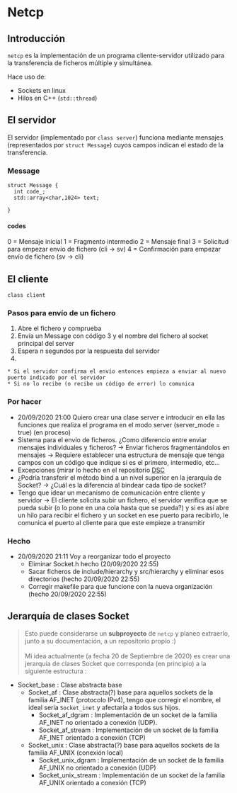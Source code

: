 # Netcp
## Introducción
`netcp` es la implementación de un programa cliente-servidor utilizado para la transferencia de ficheros múltiple y simultánea.

Hace uso de:
  * Sockets en linux
  * Hilos en C++ (`std::thread`)


## El servidor
El servidor (implementado por  `class server`) funciona mediante mensajes (representados por `struct Message`) cuyos campos indican el estado de la transferencia.
### Message

```
struct Message {
  int code_;
  std::array<char,1024> text;
  
}
```
#### codes
0 = Mensaje inicial
1 = Fragmento intermedio
2 = Mensaje final
3 = Solicitud para empezar envío de fichero (cli -> sv)
4 = Confirmación para empezar envío de fichero (sv -> cli)


## El cliente
`class client`
### Pasos para envío de un fichero
  1. Abre el fichero y comprueba
  2. Envía un Message con código 3 y el nombre del fichero al socket principal del server
  3. Espera n segundos por la respuesta del servidor
  4. 
    * Si el servidor confirma el envío entonces empieza a enviar al nuevo puerto indicado por el servidor
    * Si no lo recibe (o recibe un código de error) lo comunica






### Por hacer 
* 20/09/2020 21:00 Quiero crear una clase server e introducir en ella las funciones que realiza el programa en el modo server (server_mode = true) (en proceso)
* Sistema para el envío de ficheros. ¿Como diferencio entre enviar mensajes individuales y ficheros? -> Enviar ficheros fragmentándolos en mensajes -> Requiere establecer una estructura de mensaje que tenga campos con un código que indique si es el primero, intermedio, etc...
* Excepciones (mirar lo hecho en el repositorio <a href="https://github.com/miguel-martinr/Data-Structure-Classes" target="_blank">DSC</a>
* ¿Podría transferir el método bind a un nivel superior en la jerarquía de Socket? -> ¿Cuál es la diferencia al bindear cada tipo de socket?
* Tengo que idear un mecanismo de comunicación entre cliente y servidor -> El cliente solicita subir un fichero, el servidor verifica que se pueda subir (o lo pone en una cola hasta que se pueda?) y si es así abre un hilo para recibir el fichero y un socket en ese puerto para recibirlo, le comunica el puerto al cliente para que este empieze a transmitir 

### Hecho
* 20/09/2020 21:11 Voy a reorganizar todo el proyecto
  * Eliminar Socket.h hecho (20/09/2020 22:55)
  * Sacar ficheros de include/hierarchy y src/hierarchy y eliminar esos directorios (hecho 20/09/2020 22:55)
  * Corregir makefile para que funcione con la nueva organización (hecho 20/09/2020 22:55)

## Jerarquía de clases Socket
> Esto puede considerarse un **subproyecto** de `netcp` y planeo extraerlo, junto a su documentación, a un repositorio propio :)<br/><br/>
Mi idea actualmente (a fecha 20 de Septiembre de 2020) es crear una jerarquía de clases Socket que corresponda (en principio) a la siguiente estructura :

  * Socket_base : Clase abstracta base
    * Socket_af : Clase abstracta(?) base para aquellos sockets de la familia AF_INET (protocolo IPv4), tengo que corregir el nombre, el ideal sería `Socket_inet` y afectaría a todos sus hijos.
      * Socket_af_dgram : Implementación de un socket de la familia AF_INET no orientado a conexión (UDP).
      * Socket_af_stream : Implementación de un socket de la familia AF_INET orientado a conexión (TCP)
    * Socket_unix : Clase abstracta(?) base para aquellos sockets de la familia AF_UNIX (conexión local)
      * Socket_unix_dgram : Implementación de un socket de la familia AF_UNIX no orientado a conexión (UDP)
      * Socket_unix_stream : Implementación de un socket de la familia AF_UNIX orientado a conexión (TCP)
  
